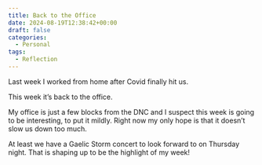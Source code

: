 ```yaml
---
title: Back to the Office
date: 2024-08-19T12:38:42+00:00
draft: false
categories:
  - Personal
tags:
  - Reflection
---
```


Last week I worked from home after Covid finally hit us.

This week it’s back to the office.

My office is just a few blocks from the DNC and I suspect this week is going to be interesting, to put it mildly. Right now my only hope is that it doesn’t slow us down too much.

At least we have a Gaelic Storm concert to look forward to on Thursday night. That is shaping up to be the highlight of my week!